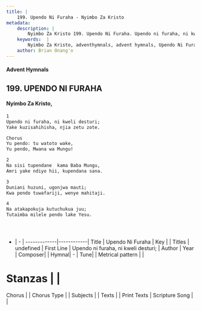 ```yaml
---
title: |
    199. Upendo Ni Furaha - Nyimbo Za Kristo
metadata:
    description: |
        Nyimbo Za Kristo 199. Upendo Ni Furaha. Upendo ni furaha, ni kweli desturi; Yake kuzisahihisha, njia zetu zote.  Chorus Yu pendo: tu watoto wake, Yu pendo, Mwana wa Mungu!  
    keywords:  |
        Nyimbo Za Kristo, adventhymnals, advent hymnals, Upendo Ni Furaha, Upendo ni furaha, ni kweli desturi;. 
    author: Brian Onang'o
---
```


#### Advent Hymnals
## 199. UPENDO NI FURAHA
####  Nyimbo Za Kristo,

```txt
1
Upendo ni furaha, ni kweli desturi;
Yake kuzisahihisha, njia zetu zote.

Chorus
Yu pendo: tu watoto wake,
Yu pendo, Mwana wa Mungu!

2
Na sisi tupendane  kama Baba Mungu,
Amri yake ndiyo hii, kupendana sana.

3
Duniani huzuni, ugonjwa mauti;
Kwa pendo tuwafariji, wenye mahitaji.

4
Na atakapokuja kutuchukua juu;
Tutaimba milele pendo lake Yesu.





```

- |   -  |
-------------|------------|
Title | Upendo Ni Furaha |
Key |  |
Titles | undefined |
First Line | Upendo ni furaha, ni kweli desturi; |
Author | 
Year | 
Composer| |
Hymnal|  - |
Tune|  |
Metrical pattern | |
# Stanzas |  |
Chorus |  |
Chorus Type |  |
Subjects | |
Texts |  |
Print Texts | 
Scripture Song |  |
    
